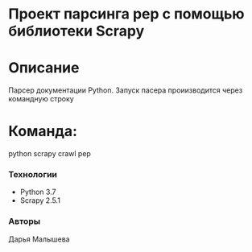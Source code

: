 # Проект парсинга pep с помощью библиотеки Scrapy

# Описание
Парсер документации Python. Запуск пасера проиизводится через командную строку

# Команда:
python scrapy crawl pep

### Технологии
- Python 3.7
- Scrapy 2.5.1

### Авторы
Дарья Малышева
